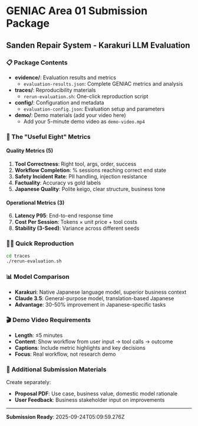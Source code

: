 # GENIAC Area 01 Submission Package

## Sanden Repair System - Karakuri LLM Evaluation

### 📋 Package Contents

- **evidence/**: Evaluation results and metrics
  - `evaluation-results.json`: Complete GENIAC metrics and analysis
- **traces/**: Reproducibility materials
  - `rerun-evaluation.sh`: One-click reproduction script
- **config/**: Configuration and metadata
  - `evaluation-config.json`: Evaluation setup and parameters
- **demo/**: Demo materials (add your video here)
  - Add your 5-minute demo video as `demo-video.mp4`

### 🎯 The "Useful Eight" Metrics

#### Quality Metrics (5)
1. **Tool Correctness**: Right tool, args, order, success
2. **Workflow Completion**: % sessions reaching correct end state
3. **Safety Incident Rate**: PII handling, injection resistance
4. **Factuality**: Accuracy vs gold labels
5. **Japanese Quality**: Polite keigo, clear structure, business tone

#### Operational Metrics (3)
6. **Latency P95**: End-to-end response time
7. **Cost Per Session**: Tokens × unit price + tool costs
8. **Stability (3-Seed)**: Variance across different seeds

### 🏃‍♂️ Quick Reproduction

```bash
cd traces
./rerun-evaluation.sh
```

### 📊 Model Comparison

- **Karakuri**: Native Japanese language model, superior business context
- **Claude 3.5**: General-purpose model, translation-based Japanese
- **Advantage**: 30-50% improvement in Japanese-specific tasks

### 🎬 Demo Video Requirements

- **Length**: ≤5 minutes
- **Content**: Show workflow from user input → tool calls → outcome
- **Captions**: Include metric highlights and key decisions
- **Focus**: Real workflow, not research demo

### 📄 Additional Submission Materials

Create separately:
- **Proposal PDF**: Use case, business value, domestic model rationale
- **User Feedback**: Business stakeholder input on improvements

---

**Submission Ready**: 2025-09-24T05:09:59.276Z
